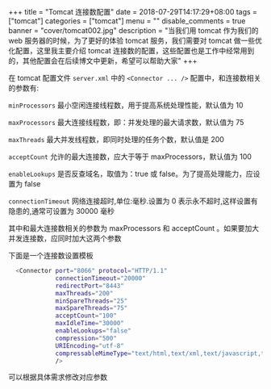 +++
title = "Tomcat 连接数配置"
date = 2018-07-29T14:17:29+08:00
tags = ["tomcat"]
categories = ["tomcat"]
menu = ""
disable_comments = true
banner = "cover/tomcat002.jpg"
description = "当我们用 tomcat 作为我们的 web 服务器的时候，为了更好的体验 tomcat 服务，我们需要对 tomcat 做一些优化配置，这里我主要介绍 tomcat 连接数的配置，这些配置也是工作中经常用到的，其他配置会在后续博文中更新，希望可以帮助大家"
+++

在 tomcat 配置文件 `server.xml` 中的 `<Connector ... />` 配置中，和连接数相关的参数有:

`minProcessors`     最小空闲连接线程数，用于提高系统处理性能，默认值为 10

`maxProcessors`     最大连接线程数，即：并发处理的最大请求数，默认值为 75

`maxThreads`        最大并发线程数，即同时处理的任务个数，默认值是 200

`acceptCount`       允许的最大连接数，应大于等于 maxProcessors，默认值为 100

`enableLookups`     是否反查域名，取值为：true 或 false。为了提高处理能力，应设置为 false

`connectionTimeout` 网络连接超时,单位:毫秒.设置为 0 表示永不超时,这样设置有隐患的,通常可设置为 30000 毫秒

其中和最大连接数相关的参数为 maxProcessors 和 acceptCount 。如果要加大并发连接数，应同时加大这两个参数

下面是一个连接数设置模板

```bash
  <Connector port="8066" protocol="HTTP/1.1"
             connectionTimeout="20000"
             redirectPort="8443" 
             maxThreads="200"
             minSpareThreads="25"
             maxSpareThreads="75"
             acceptCount="100"
             maxIdleTime="30000"
             enableLookups="false"
             compression="500"
             URIEncoding="utf-8"
             compressableMimeType="text/html,text/xml,text/javascript,text/css,text/plain,application/octet-stream"
             />
```
可以根据具体需求修改对应参数

   